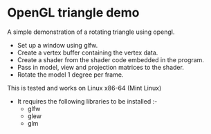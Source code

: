 # OpenGL triangle demo

A simple demonstration of a rotating triangle using opengl.

- Set up a window using glfw.
- Create a vertex buffer containing the vertex data.
- Create a shader from the shader code embedded in the program.
- Pass in model, view and projection matrices to the shader.
- Rotate the model 1 degree per frame.

This is tested and works on Linux x86-64 (Mint Linux)
- It requires the following libraries to be installed :-
  - glfw
  - glew
  - glm